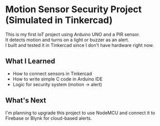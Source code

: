 # Motion Sensor Security Project (Simulated in Tinkercad)

This is my first IoT project using Arduino UNO and a PIR sensor.  
It detects motion and turns on a light or buzzer as an alert.  
I built and tested it in Tinkercad since I don't have hardware right now.

## What I Learned
- How to connect sensors in Tinkercad
- How to write simple C code in Arduino IDE
- Logic for security system (motion → alert)

## What's Next
I'm planning to upgrade this project to use NodeMCU and connect it to Firebase or Blynk for cloud-based alerts.
